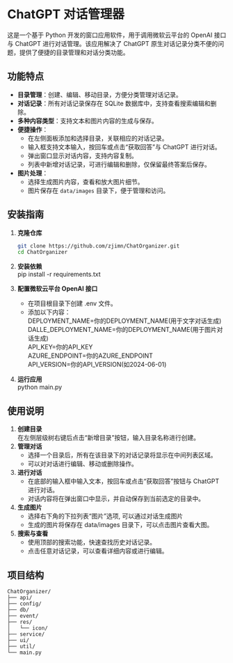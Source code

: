 # ChatGPT 对话管理器

这是一个基于 Python 开发的窗口应用软件，用于调用微软云平台的 OpenAI 接口与 ChatGPT 进行对话管理。该应用解决了 ChatGPT 原生对话记录分类不便的问题，提供了便捷的目录管理和对话分类功能。

## 功能特点

- **目录管理**：创建、编辑、移动目录，方便分类管理对话记录。
- **对话记录**：所有对话记录保存在 SQLite 数据库中，支持查看搜索编辑和删除。
- **多种内容类型**：支持文本和图片内容的生成与保存。
- **便捷操作**：
  - 在左侧面板添加和选择目录，关联相应的对话记录。
  - 输入框支持文本输入，按回车或点击“获取回答”与 ChatGPT 进行对话。
  - 弹出窗口显示对话内容，支持内容复制。
  - 列表中新增对话记录，可进行编辑和删除，仅保留最终答案后保存。
- **图片处理**：
  - 选择生成图片内容，查看和放大图片细节。
  - 图片保存在 `data/images` 目录下，便于管理和访问。

## 安装指南

1. **克隆仓库**
   ```bash
   git clone https://github.com/zjimn/ChatOrganizer.git
   cd ChatOrganizer
2. **安装依赖**  
   pip install -r requirements.txt
3. **配置微软云平台 OpenAI 接口**  
   - 在项目根目录下创建 .env 文件。  
   - 添加以下内容：  
     DEPLOYMENT_NAME=你的DEPLOYMENT_NAME(用于文字对话生成)    
     DALLE_DEPLOYMENT_NAME=你的DEPLOYMENT_NAME(用于图片对话生成)  
     API_KEY=你的API_KEY  
     AZURE_ENDPOINT=你的AZURE_ENDPOINT  
     API_VERSION=你的API_VERSION(如2024-06-01)  

4. **运行应用**  
   python main.py

## 使用说明

1. **创建目录**  
   在左侧层级树右键后点击“新增目录”按钮，输入目录名称进行创建。
2. **管理对话**
   - 选择一个目录后，所有在该目录下的对话记录将显示在中间列表区域。
   - 可以对对话进行编辑、移动或删除操作。
3. **进行对话**
   - 在底部的输入框中输入文本，按回车或点击“获取回答”按钮与 ChatGPT 进行对话。
   - 对话内容将在弹出窗口中显示，并自动保存到当前选定的目录中。
4. **生成图片**
   - 选择右下角的下拉列表“图片”选项, 可以通过对话生成图片
   - 生成的图片将保存在 data/images 目录下，可以点击图片查看大图。
5. **搜索与查看**
   - 使用顶部的搜索功能，快速查找历史对话记录。
   - 点击任意对话记录，可以查看详细内容或进行编辑。

## 项目结构

    ChatOrganizer/
    ├── api/
    ├── config/
    ├── db/
    ├── event/
    ├── res/
    │   └── icon/
    ├── service/
    ├── ui/
    ├── util/
    └── main.py





